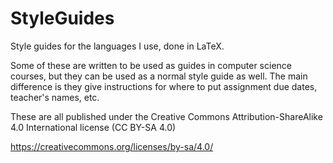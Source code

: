 # StyleGuides
Style guides for the languages I use, done in LaTeX.

Some of these are written to be used as guides in computer science courses, but they can be used as a normal style guide as well. The main difference is they give instructions for where to put assignment due dates, teacher's names, etc.

These are all published under the Creative Commons Attribution-ShareAlike 4.0 International license (CC BY-SA 4.0)

https://creativecommons.org/licenses/by-sa/4.0/
